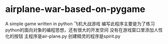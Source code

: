 # airplane-war-based-on-pygame
A simple game written in python
飞机大战游戏
编写此程序主要是为了练习python的面向对象的编程思想，还有很大的开发空间
没有在游戏窗口里添加人性化的按钮
主程序是air-plane.py
创建精灵的程序是spirit.py
